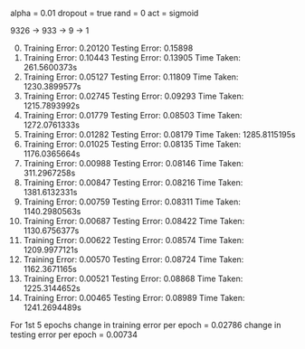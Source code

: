 alpha = 0.01
dropout = true
rand = 0
act = sigmoid

9326 -> 933 -> 9 -> 1

0) Training Error: 0.20120      Testing Error: 0.15898
1) Training Error: 0.10443      Testing Error: 0.13905  Time Taken: 261.5600373s
6) Training Error: 0.05127      Testing Error: 0.11809  Time Taken: 1230.3899577s
11) Training Error: 0.02745     Testing Error: 0.09293  Time Taken: 1215.7893992s
16) Training Error: 0.01779     Testing Error: 0.08503  Time Taken: 1272.0761333s
21) Training Error: 0.01282     Testing Error: 0.08179  Time Taken: 1285.8115195s
26) Training Error: 0.01025     Testing Error: 0.08135  Time Taken: 1176.0365664s
27) Training Error: 0.00988      Testing Error: 0.08146  Time Taken: 311.2967258s
32) Training Error: 0.00847      Testing Error: 0.08216  Time Taken: 1381.6132331s
37) Training Error: 0.00759     Testing Error: 0.08311  Time Taken: 1140.2980563s
42) Training Error: 0.00687     Testing Error: 0.08422  Time Taken: 1130.6756377s
47) Training Error: 0.00622     Testing Error: 0.08574  Time Taken: 1209.9977121s
52) Training Error: 0.00570     Testing Error: 0.08724  Time Taken: 1162.3671165s
57) Training Error: 0.00521     Testing Error: 0.08868  Time Taken: 1225.3144652s
62) Training Error: 0.00465     Testing Error: 0.08989  Time Taken: 1241.2694489s

For 1st 5 epochs
change in training error per epoch = 0.02786
change in testing error per epoch = 0.00734